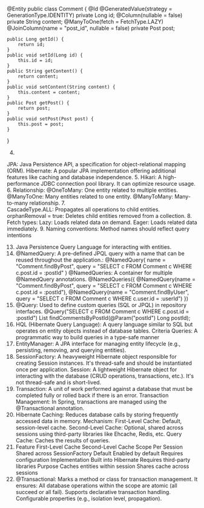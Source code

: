 @Entity
public class Comment {
    @Id
    @GeneratedValue(strategy = GenerationType.IDENTITY)
    private Long id;
    @Column(nullable = false)
    private String content;
    @ManyToOne(fetch = FetchType.LAZY)
    @JoinColumn(name = "post_id", nullable = false)
    private Post post;

    public Long getId() {
        return id;
    }
    public void setId(Long id) {
        this.id = id;
    }
    public String getContent() {
        return content;
    }
    public void setContent(String content) {
        this.content = content;
    }
    public Post getPost() {
        return post;
    }
    public void setPost(Post post) {
        this.post = post;
    }
}

4. 
JPA: Java Persistence API, a specification for object-relational mapping (ORM).
Hibernate: A popular JPA implementation offering additional features like caching and database independence.
5. Hikari: A high-performance JDBC connection pool library. It can optimize resource usage.
6. Relationship:
   @OneToMany: One entity related to multiple entities.
   @ManyToOne: Many entities related to one entity.
   @ManyToMany: Many-to-many relationship. 
7.  
    CascadeType.ALL: Propagates all operations to child entities.
    orphanRemoval = true: Deletes child entities removed from a collection.
8. Fetch types:
   Lazy: Loads related data on demand.
   Eager: Loads related data immediately.
9. Naming conventions:
   Method names should reflect query intentions

13. Java Persistence Query Language for interacting with entities.
14. 
    @NamedQuery: A pre-defined JPQL query with a name that can be reused throughout the application.:
    @NamedQuery(
    name = "Comment.findByPost",
    query = "SELECT c FROM Comment c WHERE c.post.id = :postId"
    )
    @NamedQueries: A container for multiple @NamedQuery annotations.
    @NamedQueries({
    @NamedQuery(name = "Comment.findByPost", query = "SELECT c FROM Comment c WHERE c.post.id = :postId"),
    @NamedQuery(name = "Comment.findByUser", query = "SELECT c FROM Comment c WHERE c.user.id = :userId")
    })
15. 
    @Query: Used to define custom queries (SQL or JPQL) in repository interfaces.
    @Query("SELECT c FROM Comment c WHERE c.post.id = :postId")
    List<Comment> findCommentsByPostId(@Param("postId") Long postId);
16. 
    HQL (Hibernate Query Language): A query language similar to SQL but operates on entity objects instead of database tables.
    Criteria Queries: A programmatic way to build queries in a type-safe manner
17. EntityManager: A JPA interface for managing entity lifecycle (e.g., persisting, removing, and querying entities).
18. 
    SessionFactory: A heavyweight Hibernate object responsible for creating Session instances. It's thread-safe and should be instantiated once per application.
    Session: A lightweight Hibernate object for interacting with the database (CRUD operations, transactions, etc.). It's not thread-safe and is short-lived.
19. 
    Transaction: A unit of work performed against a database that must be completed fully or rolled back if there is an error.
    Transaction Management: In Spring, transactions are managed using the @Transactional annotation.
20. 
    Hibernate Caching: Reduces database calls by storing frequently accessed data in memory.
    Mechanism:
      First-Level Cache: Default, session-level cache.
      Second-Level Cache: Optional, shared across sessions using third-party libraries like Ehcache, Redis, etc.
      Query Cache: Caches the results of queries.
21. Feature	        First-Level Cache	            Second-Level Cache
    Scope	        Per Session	                    Shared across SessionFactory
    Default	        Enabled by default	            Requires configuration
    Implementation	Built into Hibernate	        Requires third-party libraries
    Purpose	        Caches entities within session	Shares cache across sessions
22. @Transactional: Marks a method or class for transaction management. It ensures:
    All database operations within the scope are atomic (all succeed or all fail).
    Supports declarative transaction handling.
    Configurable properties (e.g., isolation level, propagation).
